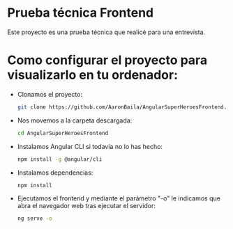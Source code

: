 # Prueba técnica Frontend
Este proyecto es una prueba técnica que realicé para una entrevista.

# Como configurar el proyecto para visualizarlo en tu ordenador:

- Clonamos el proyecto:
  ```bash
  git clone https://github.com/AaronBaila/AngularSuperHeroesFrontend.git
  ```

- Nos movemos a la carpeta descargada:
  ```bash
  cd AngularSuperHeroesFrontend
  ```
  
- Instalamos Angular CLI si todavía no lo has hecho:
  ```bash
  npm install -g @angular/cli
  ```
  
- Instalamos dependencias:
  ```bash
  npm install
  ```
  
- Ejecutamos el frontend y mediante el parámetro "-o" le indicamos que abra el navegador web tras ejecutar el servidor:
  ```bash
  ng serve -o
  ```
